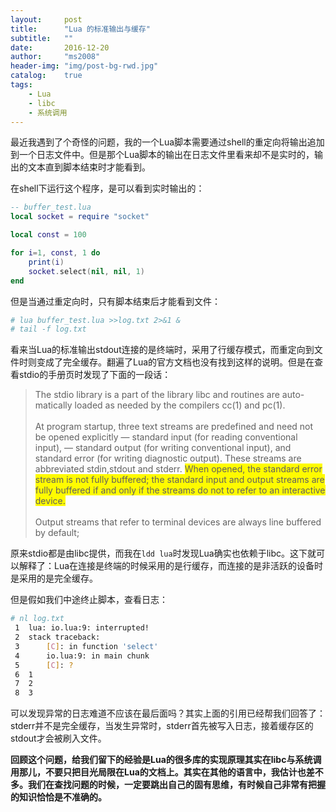 ```yaml
---
layout:     post
title:      "Lua 的标准输出与缓存"
subtitle:   ""
date:       2016-12-20
author:     "ms2008"
header-img: "img/post-bg-rwd.jpg"
catalog:    true
tags:
    - Lua
    - libc
    - 系统调用
---
```


最近我遇到了个奇怪的问题，我的一个Lua脚本需要通过shell的重定向将输出追加到一个日志文件中。但是那个Lua脚本的输出在日志文件里看来却不是实时的，输出的文本直到脚本结束时才能看到。

在shell下运行这个程序，是可以看到实时输出的：

```lua
-- buffer_test.lua
local socket = require "socket"

local const = 100

for i=1, const, 1 do
    print(i)
    socket.select(nil, nil, 1)
end
```

但是当通过重定向时，只有脚本结束后才能看到文件：

```sh
# lua buffer_test.lua >>log.txt 2>&1 &
# tail -f log.txt
```

看来当Lua的标准输出stdout连接的是终端时，采用了行缓存模式，而重定向到文件时则变成了完全缓存。翻遍了Lua的官方文档也没有找到这样的说明。但是在查看stdio的手册页时发现了下面的一段话：

> The stdio library is a part of the library libc and routines are auto-matically loaded as needed by the compilers cc(1) and pc(1).
> <br><br>
> At program startup, three text streams are predefined and need not be opened explicitly — standard input (for reading conventional input), — standard output (for writing conventional input), and standard error (for writing diagnostic output). These streams are abbreviated stdin,stdout and stderr. <span style="background-color: #FFFB00;">When opened, the standard error stream is not fully buffered; the standard input and output streams are fully buffered if and only if the streams do not to refer to an interactive device.</span>
> <br><br>
> Output streams that refer to terminal devices are always line buffered by default;

原来stdio都是由libc提供，而我在`ldd lua`时发现Lua确实也依赖于libc。这下就可以解释了：Lua在连接是终端的时候采用的是行缓存，而连接的是非活跃的设备时是采用的是完全缓存。

但是假如我们中途终止脚本，查看日志：

```sh
# nl log.txt
 1	lua: io.lua:9: interrupted!
 2	stack traceback:
 3		[C]: in function 'select'
 4		io.lua:9: in main chunk
 5		[C]: ?
 6	1
 7	2
 8	3
```

可以发现异常的日志难道不应该在最后面吗？其实上面的引用已经帮我们回答了：stderr并不是完全缓存，当发生异常时，stderr首先被写入日志，接着缓存区的stdout才会被刷入文件。

**回顾这个问题，给我们留下的经验是Lua的很多库的实现原理其实在libc与系统调用那儿，不要只把目光局限在Lua的文档上。其实在其他的语言中，我估计也差不多。我们在查找问题的时候，一定要跳出自己的固有思维，有时候自己非常有把握的知识恰恰是不准确的。**
